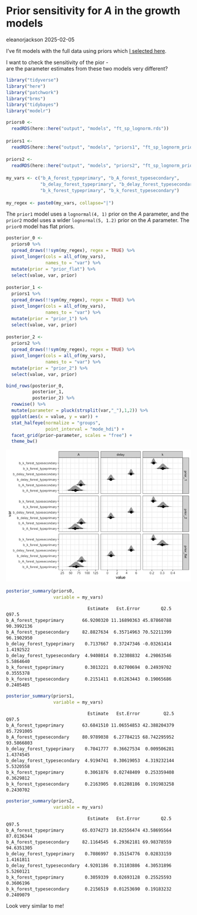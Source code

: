 # Prior sensitivity for *A* in the growth models
eleanorjackson
2025-02-05

I’ve fit models with the full data using priors which [I selected
here](./code/notebooks/2025-01-24_test-A-param-prior.md).

I want to check the sensitivity of the pior -  
are the parameter estimates from these two models very different?

``` r
library("tidyverse")
library("here")
library("patchwork")
library("brms")
library("tidybayes")
library("modelr")
```

``` r
priors0 <-
  readRDS(here::here("output", "models", "ft_sp_lognorm.rds"))

priors1 <-
  readRDS(here::here("output", "models", "priors1", "ft_sp_lognorm_priors.rds"))

priors2 <-
  readRDS(here::here("output", "models", "priors2", "ft_sp_lognorm_priors.rds"))

my_vars <- c("b_A_forest_typeprimary", "b_A_forest_typesecondary",
             "b_delay_forest_typeprimary", "b_delay_forest_typesecondary",
             "b_k_forest_typeprimary", "b_k_forest_typesecondary")

my_regex <- paste0(my_vars, collapse="|")
```

The `prior1` model uses a `lognormal(4, 1)` prior on the *A* parameter,
and the `prior2` model uses a wider `lognormal(5, 1.2)` prior on the *A*
parameter. The `prior0` model has flat priors.

``` r
posterior_0 <-
  priors0 %>% 
  spread_draws(!!sym(my_regex), regex = TRUE) %>% 
  pivot_longer(cols = all_of(my_vars), 
               names_to = "var") %>% 
  mutate(prior = "prior_flat") %>% 
  select(value, var, prior)

posterior_1 <-
  priors1 %>% 
  spread_draws(!!sym(my_regex), regex = TRUE) %>% 
  pivot_longer(cols = all_of(my_vars), 
               names_to = "var") %>% 
  mutate(prior = "prior_1") %>% 
  select(value, var, prior)

posterior_2 <-
  priors2 %>% 
  spread_draws(!!sym(my_regex), regex = TRUE) %>% 
  pivot_longer(cols = all_of(my_vars), 
               names_to = "var") %>% 
  mutate(prior = "prior_2") %>% 
  select(value, var, prior)
```

``` r
bind_rows(posterior_0,
          posterior_1, 
          posterior_2) %>% 
  rowwise() %>% 
  mutate(parameter = pluck(strsplit(var,"_"),1,2)) %>% 
  ggplot(aes(x = value, y = var)) +
  stat_halfeye(normalize = "groups",
               point_interval = "mode_hdi") +
  facet_grid(prior~parameter, scales = "free") +
  theme_bw()
```

![](figures/2025-01-29_sensitivity-A-param-prior/unnamed-chunk-4-1.png)

``` r
posterior_summary(priors0,
                  variable = my_vars)
```

                                   Estimate   Est.Error        Q2.5      Q97.5
    b_A_forest_typeprimary       66.9200320 11.16890363 45.87860788 90.3992136
    b_A_forest_typesecondary     82.8827634  6.35714963 70.52211399 96.1902950
    b_delay_forest_typeprimary    0.7137667  0.37247346 -0.03261414  1.4192522
    b_delay_forest_typesecondary  4.9408014  0.32308832  4.29863546  5.5864640
    b_k_forest_typeprimary        0.3013221  0.02700694  0.24939702  0.3555378
    b_k_forest_typesecondary      0.2151411  0.01263443  0.19065686  0.2405485

``` r
posterior_summary(priors1,
                  variable = my_vars)
```

                                   Estimate   Est.Error         Q2.5      Q97.5
    b_A_forest_typeprimary       63.6841510 11.06554853 42.388204379 85.7291005
    b_A_forest_typesecondary     80.9789038  6.27784215 68.742295952 93.5866803
    b_delay_forest_typeprimary    0.7041777  0.36627534  0.009506281  1.4374545
    b_delay_forest_typesecondary  4.9194741  0.30619053  4.319232144  5.5320558
    b_k_forest_typeprimary        0.3061876  0.02748409  0.253359408  0.3629812
    b_k_forest_typesecondary      0.2163905  0.01288186  0.191983258  0.2430702

``` r
posterior_summary(priors2,
                  variable = my_vars)
```

                                   Estimate   Est.Error        Q2.5      Q97.5
    b_A_forest_typeprimary       65.0374273 10.82556474 43.58695564 87.0136344
    b_A_forest_typesecondary     82.1164545  6.29362181 69.98378559 94.6351305
    b_delay_forest_typeprimary    0.7086997  0.35154776  0.02833159  1.4161811
    b_delay_forest_typesecondary  4.9201186  0.31103886  4.30531896  5.5260121
    b_k_forest_typeprimary        0.3059339  0.02693128  0.25525593  0.3606196
    b_k_forest_typesecondary      0.2156519  0.01253690  0.19183232  0.2409079

Look very similar to me!
